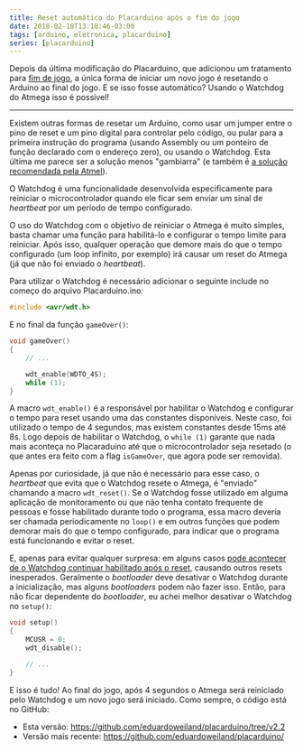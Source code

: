 ```yaml
---
title: Reset automático do Placarduino após o fim do jogo
date: 2018-02-18T13:18:46-03:00
tags: [arduino, eletronica, placarduino]
series: [placarduino]
---
```


Depois da última modificação do Placarduino, que adicionou um tratamento para
[fim de jogo][post-fim-de-jogo], a única forma de iniciar um novo jogo é
resetando o Arduino ao final do jogo. E se isso fosse automático? Usando o
Watchdog do Atmega isso é possível!

---

Existem outras formas de resetar um Arduino, como usar um jumper entre o pino de
reset e um pino digital para controlar pelo código, ou pular para a primeira
instrução do programa (usando Assembly ou um ponteiro de função declarado com o
endereço zero), ou usando o Watchdog. Esta última me parece ser a solução menos
"gambiarra" (e também é [a solução recomendada pela Atmel][]).

O Watchdog é uma funcionalidade desenvolvida especificamente para reiniciar o
microcontrolador quando ele ficar sem enviar um sinal de _heartbeat_ por um
período de tempo configurado.

O uso do Watchdog com o objetivo de reiniciar o Atmega é muito simples, basta
chamar uma função para habilitá-lo e configurar o tempo limite para reiniciar.
Após isso, qualquer operação que demore mais do que o tempo configurado (um loop
infinito, por exemplo) irá causar um reset do Atmega (já que não foi enviado o
_heartbeat_).

Para utilizar o Watchdog é necessário adicionar o seguinte include no começo do
arquivo Placarduino.ino:

```cpp
#include <avr/wdt.h>
```

E no final da função `gameOver()`:

```cpp
void gameOver()
{
    // ...

    wdt_enable(WDTO_4S);
    while (1);
}
```

A macro `wdt_enable()` é a responsável por habilitar o Watchdog e configurar o
tempo para reset usando uma das constantes disponíveis. Neste caso, foi utilizado
o tempo de 4 segundos, mas existem constantes desde 15ms até 8s. Logo depois de
habilitar o Watchdog, o `while (1)` garante que nada mais aconteça no Placaraduino
até que o microcontrolador seja resetado (o que antes era feito com a flag
`isGameOver`, que agora pode ser removida).

Apenas por curiosidade, já que não é necessário para esse caso, o _heartbeat_ que
evita que o Watchdog resete o Atmega, é "enviado" chamando a macro `wdt_reset()`.
Se o Watchdog fosse utilizado em alguma aplicação de monitoramento ou que não
tenha contato frequente de pessoas e fosse habilitado durante todo o programa,
essa macro deveria ser chamada periodicamente no `loop()` e em outros funções
que podem demorar mais do que o tempo configurado, para indicar que o programa
está funcionando e evitar o reset.

E, apenas para evitar qualquer surpresa: em alguns casos [pode acontecer de o
Watchdog continuar habilitado após o reset][watchdog-timer-reset], causando
outros resets inesperados. Geralmente o _bootloader_ deve desativar o Watchdog
durante a inicialização, mas alguns _bootloaders_ podem não fazer isso. Então,
para não ficar dependente do _bootloader_, eu achei melhor desativar o Watchdog
no `setup()`:

```cpp
void setup()
{
    MCUSR = 0;
    wdt_disable();

    // ...
}
```

E isso é tudo! Ao final do jogo, após 4 segundos o Atmega será reiniciado pelo
Watchdog e um novo jogo será iniciado. Como sempre, o código está no GitHub:

- Esta versão: https://github.com/eduardoweiland/placarduino/tree/v2.2
- Versão mais recente: https://github.com/eduardoweiland/placarduino/


[post-fim-de-jogo]: /2018-02-04-fim-de-jogo-para-o-placarduino
[a solução recomendada pela Atmel]: https://arduino.stackexchange.com/a/13424
[watchdog-timer-reset]: https://tushev.org/articles/arduino/5/arduino-and-watchdog-timer
